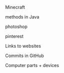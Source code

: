 Minecraft

methods in Java 

photoshop

pinterest

Links to websites

Commits in GitHub

Computer parts + devices
